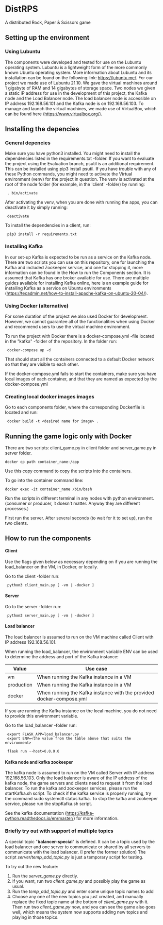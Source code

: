# DistRPS
A distributed Rock, Paper &amp; Scissors game


## Setting up the environment

### Using Lubuntu

The components were developed and tested for use on the Lubuntu operating system. Lubuntu is a lightweight form of the more commonly known Ubuntu operating system. More information about Lubuntu and its installation can be found on the following link: https://lubuntu.me/. For our project we made use of Lubuntu 21.10. We gave the virtual machines around 1 gigabyte of RAM and 14 gigabytes of storage space. Two nodes we given a static IP address for use in the development of this project, the Kafka node and the Load Balancer node. The load balancer node is accessible on IP address 192.168.56.101 and the Kafka node is on 192.168.56.103. To manage and launch the virtual machines, we made use of VirtualBox, which can be found here (https://www.virtualbox.org/). 

## Installing the depencies

### General depencies
Make sure you have python3 installed.
You might need to install the dependencies listed in the requirements.txt -folder.
If you want to evaluate the project using the Evaluation branch, psutil is an additional requirement. This can be installed using pip3 install psutil.
If you have trouble with any of these Python commands, you might need to activate the Virtual environment (venv) for the project in question.
The venv is activated at the root of the node folder (for example, in the 'client' -folder) by running:

     . bin/activate
     
After activating the venv, when you are done with running the apps, you can deactivate it by simply running:

     deactivate
     
To install the dependencies in a client, run:
     
     pip3 install -r requirements.txt
     
### Installing Kafka
In our set-up Kafka is expected to be run as a service on the Kafka node. There are two scripts you can use on this repository, one for launching the Kafka and included Zookeeper service, and one for stopping it, more information can be found in the How to run the Components section. It is assumed that Kafka has one broker available for use. There are multiple guides available for installing Kafka online, here is an example guide for installing Kafka as a service on Ubuntu environments (https://tecadmin.net/how-to-install-apache-kafka-on-ubuntu-20-04/).

### Using Docker (alternative)

For some duration of the project we also used Docker for development. However, we cannot guarantee all of the functionalities when using Docker and recommend users to use the virtual machine environment.

To run the project with Docker there is a docker-compose.yml -file located in the "kafka" -folder of the repository.
In the folder run:

     docker-compose up -d

That should start all the containers connected to a default Docker network so that they are visible to each other.

If the docker-compose.yml fails to start the containers, make sure you have local images of each container, and that they are named as expected by the docker-compose.yml

### Creating local docker images images

Go to each components folder, where the corresponding Dockerfile is located and run:

     docker build -t <desired name for image> .
     
## Running the game logic only with Docker

There are two scripts: client_game.py in client folder and server_game.py in server folder.

```
docker cp path container_name:/app
```

Use this copy command to copy the scripts into the containers.

To go into the container command line:

```
docker exec -it container_name /bin/bash
```

Run the scripts in different terminal in any nodes with python environment. (consumer or producer, it doesn't matter. Anyway they are different processes.)

First run the server. After several seconds (to wait for it to set up), run the two clients.


## How to run the components

#### Client

Use the flags given below as necessary depending on if you are running the load_balancer on the VM,
in Docker, or locally.

Go to the client -folder
run: 
     
     python3 client_main.py [ -vm | -docker ]

#### Server

Go to the server -folder
run: 
    
     python3 server_main.py [ -vm | -docker ]

#### Load balancer

The load balancer is assumed to run on the VM machine called Client with IP address 192.168.56.101. 

When running the load_balancer, the environment variable ENV can be used to determine the address and port of the Kafka instance:

| Value | Use case |
| -------- | -------- |
| vm       | When running the Kafka instance in a VM |
| production | When running the Kafka instance in a VM |
| docker | When running the Kafka instance with the provided docker-compose.yml |

If you are running the Kafka instance on the local machine, you do not need to provide this environment variable.

Go to the load_balancer -folder
run: 

     export FLASK_APP=load_balancer.py
     export ENV=<the value from the table above that suits the environment>
    
     flask run --host=0.0.0.0

#### Kafka node and kafka zookeeper

The kafka node is assumed to run on the VM called Server with IP address 192.168.56.103.
Only the load balancer is aware of the IP address of the kafka node, the game servers and clients need to request it from the load balancer.
To run the kafka and zookeeper services, please run the startKafka.sh script. To check if the kafka service is properly running, try the command sudo systemctl status kafka.
To stop the kafka and zookeeper service, please run the stopKafka.sh script.

See the kafka documentation (https://kafka-python.readthedocs.io/en/master/) for more information.


### Briefly try out with support of multiple topics

A special topic "**balancer-special**" is defined. It can be a topic used by the load balancer and one server to communicate or shared by all servers to communicate with the load balancer. (I prefer the former solution) The script *server/temp_add_topic.py* is just a temporary script for testing.

To try out the new feature:

1. Run the *server_game.py* directly.
2. If you want, run two *client_game.py* and possibly play the game as usual.
3. Run the *temp_add_topic.py* and enter some unique topic names to add
4. Choose any one of the new topics you just created, and manually replace the fixed topic name at the bottom of *client_game.py* with it. Then run two *client_game.py* now, and you can see the game also goes well, which means the system now supports adding new topics and playing in those topics.

